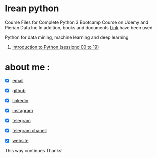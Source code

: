 # lrean python
Course Files for Complete Python 3 Bootcamp Course on Udemy and Pierian Data Inc 
In addition, books and documents [Link](https://github.com/sajjadesmaili/persian-zero-to-hero-python/tree/main/book) have been used

Python for data mining, machine learning and deep learning
1. [Introduction to Python (sessiond 00 to 19)](https://github.com/sajjadesmaili/persian-zero-to-hero-python)

# about me : 
- [x] [email](questionsajjad@gmail.com)
- [x] [github](https://github.com/sajjadesmaili)
- [x] [linkedin](https://www.linkedin.com/in/sajjad-esmaili-ir/)
- [x] [instagram](https://www.instagram.com/sajjadesmaili_ir)
- [x] [telegram](www.t.me/sajjad_Esmaili_ir)
- [x] [telegram chanell](www.t.me/gold_data	)
- [x] [website ](www.sajjadesmaili.ir/	)







This way continues
Thanks!

